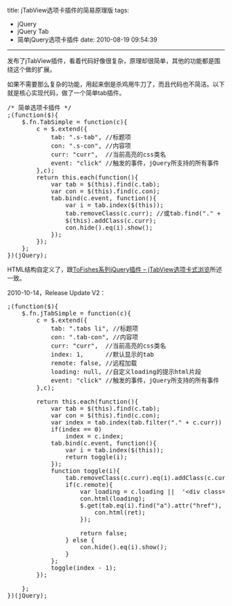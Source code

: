 title: jTabView选项卡插件的简易原理版
tags:
  - jQuery
  - jQuery Tab
  - 简单jQuery选项卡插件
date: 2010-08-19 09:54:39
---

发布了jTabView插件，看着代码好像很复杂，原理却很简单，其他的功能都是围绕这个做的扩展。

如果不需要那么复杂的功能，用起来倒是杀鸡用牛刀了，而且代码也不简洁。以下就是核心实现代码，做了一个简单tab插件。

<pre class="brush:js">/* 简单选项卡插件 */
;(function($){
    $.fn.TabSimple = function(c){
        c = $.extend({
            tab: ".s-tab", //标题项
            con: ".s-con", //内容项
            curr: "curr",  //当前高亮的css类名
            event: "click" //触发的事件，jQuery所支持的所有事件
        },c);
        return this.each(function(){
            var tab = $(this).find(c.tab);
            var con = $(this).find(c.con);
            tab.bind(c.event, function(){
                var i = tab.index($(this));
                tab.removeClass(c.curr); //或tab.find("." + c.curr).removeClass(c.curr)
                $(this).addClass(c.curr);
                con.hide().eq(i).show();
            });
        });
    };
})(jQuery);</pre>

HTML结构自定义了，跟[ToFishes系列jQuery插件 – jTabView选项卡式浏览](http://www.cssor.com/jquery-plugin-jtabview.html)所述一致。

2010-10-14，Release Update V2：

<pre class="brush:js">;(function($){
    $.fn.jTabSimple = function(c){
        c = $.extend({
            tab: ".tabs li", //标题项
            con: ".tab-con", //内容项
            curr: "curr",  //当前高亮的css类名
            index: 1,	   //默认显示的tab
            remote: false, //远程加载
            loading: null, //自定义loading的提示html片段
            event: "click" //触发的事件，jQuery所支持的所有事件
        },c);

        return this.each(function(){
            var tab = $(this).find(c.tab);
            var con = $(this).find(c.con);
            var index = tab.index(tab.filter("." + c.curr)) + 1;
            if(index == 0)
            	index = c.index;
            tab.bind(c.event, function(){
            	var i = tab.index($(this));
            	return toggle(i);
            });
            function toggle(i){
               	tab.removeClass(c.curr).eq(i).addClass(c.curr);
            	if(c.remote){
                    var loading = c.loading ||  '&lt;div class="loading"&gt;&lt;/div&gt;';
                	con.html(loading);
                	$.get(tab.eq(i).find("a").attr("href"), function(ret){
                		con.html(ret);
                	});

                	return false;
                } else {
                	con.hide().eq(i).show();
                }
            };
            toggle(index - 1);
        });

    };
})(jQuery);</pre>